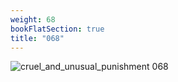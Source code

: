 ```yaml
---
weight: 68
bookFlatSection: true
title: "068"
---
```


![cruel_and_unusual_punishment 068 ](../../jpg/cup_068.jpg)


